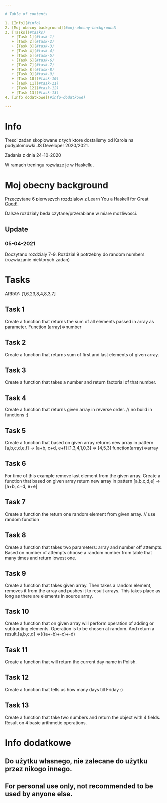 ```yaml
---

# Table of contents

1. [Info](#info)
2. [Moj obecny background](#moj-obecny-background)
3. [Tasks](#tasks)
   + [Task 1](#task-1)
   + [Task 2](#task-2)
   + [Task 3](#task-3)
   + [Task 4](#task-4)
   + [Task 5](#task-5)
   + [Task 6](#task-6)
   + [Task 7](#task-7)
   + [Task 8](#task-8)
   + [Task 9](#task-9)
   + [Task 10](#task-10)
   + [Task 11](#task-11)
   + [Task 12](#task-12)
   + [Task 13](#task-13)
4. [Info dodatkowe](#info-dodatkowe)

---
```


# Info

Tresci zadan skopiowane z tych ktore dostalismy od Karola na podyplomowki JS Developer 2020/2021.

Zadania z dnia 24-10-2020

W ramach treningu rozwiaze je w Haskellu.

# Moj obecny background

Przeczytane 6 pierwszych rozdzialow z [Learn You a Haskell for Great Good!](http://learnyouahaskell.com/chapters).

Dalsze rozdzialy beda czytane/przerabiane w miare mozliwosci.

## Update

### 05-04-2021

Doczytano rozdzialy 7-9. Rozdzial 9 potrzebny do random numbers (rozwiazanie niektorych zadan)

# Tasks

ARRAY: [1,6,23,8,4,8,3,7]

## Task 1

Create a function that returns the sum of all elements passed in array as parameter. Function (array)=>number

## Task 2

Create a function that returns sum of first and last elements of given array.

## Task 3

Create a function that takes a number and return factorial of that number.

## Task 4

Create a function that returns given array in reverse order. // no build in functions :)

## Task 5

Create a function that based on given array returns new array in pattern [a,b,c,d,e,f] -> [a+b, c+d, e+f]    [1,3,4,1,0,3] => [4,5,3] function(array)=>array

## Task 6

For time of this example remove last element from the given array. Create a function that based on given array return new array in pattern [a,b,c,d,e] -> [a+b, c+d, e+e]

## Task 7

Create a function the return one random element from given array. // use random function 

## Task 8
	
Create a function that takes two parameters: array and number off attempts. Based on number of attempts choose a random number from table that many times and return lowest one.

## Task 9

Create a function that takes given array. Then takes a random element, removes it from the array and pushes it to result arrays. This takes place as long as there are elements in source array. 

## Task 10

Create a function that on given array will perform operation of adding or subtracting elements. Operation is to be chosen at random. And return a result.[a,b,c,d] =>(((a+-b)+-c)+-d)

## Task 11

Create a function that will return the current day name in Polish. 

## Task 12

Create a function that tells us how many days till Friday :)

## Task 13

Create a function that take two numbers and return the object with 4 fields. Result on 4 basic arithmetic operations. 

# Info dodatkowe

## Do użytku własnego, nie zalecane do użytku przez nikogo innego.

## For personal use only, not recommended to be used by anyone else.

